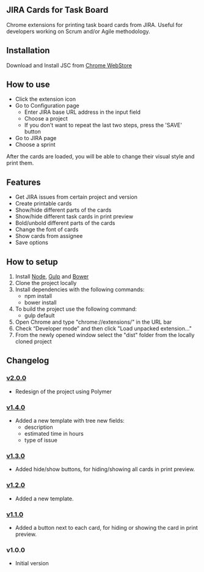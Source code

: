 ## JIRA Cards for Task Board
Chrome extensions for printing task board cards from JIRA. Useful for developers working on Scrum and/or Agile methodology.

## Installation
Download and Install JSC from [Chrome WebStore](https://chrome.google.com/webstore/detail/jira-cards-for-task-board/pkjkejnmpailbogakjkpoefndabeenek)

## How to use
* Click the extension icon
* Go to Configuration page
    - Enter JIRA base URL address in the input field
    - Choose a project
    - If you don't want to repeat the last two steps, press the 'SAVE' button
* Go to JIRA page
* Choose a sprint

After the cards are loaded, you will be able to change their visual style and print them.

## Features

* Get JIRA issues from certain project and version
* Create printable cards
* Show/hide different parts of the cards
* Show/hide different task cards in print preview
* Bold/unbold different parts of the cards
* Change the font of cards
* Show cards from assignee
* Save options

## How to setup

1. Install [Node](https://nodejs.org/en/), [Gulp](https://github.com/gulpjs/gulp/blob/master/docs/getting-started.md) and [Bower](http://bower.io/)
2. Clone the project locally
3. Install dependencies with the following commands:
    - npm install
    - bower install
4. To build the project use the following command:
    - gulp default
5. Open Chrome and type "chrome://extensions/" in the URL bar
6. Check “Developer mode” and then click "Load unpacked extension..."
7. From the newly opened window select the "dist" folder from the locally cloned project

## Changelog

### [v2.0.0](https://github.com/Chariyski/JIRA-Cards-for-Task-Board/issues?q=is%3Aissue+milestone%3Av2.0.0+is%3Aclosed)
* Redesign of the project using Polymer

### [v1.4.0](https://github.com/Chariyski/JIRA-Cards-for-Task-Board/issues?q=is%3Aissue+milestone%3Av1.4.0+is%3Aclosed)
* Added a new template with tree new fields:
    - description
    - estimated time in hours
    - type of issue

### [v1.3.0](https://github.com/Chariyski/JIRA-Cards-for-Task-Board/issues?q=is%3Aissue+milestone%3Av1.3.0+is%3Aclosed)
* Added hide/show buttons, for hiding/showing all cards in print preview.

### [v1.2.0](https://github.com/Chariyski/JIRA-Cards-for-Task-Board/issues?q=is%3Aissue+milestone%3Av1.2.0+is%3Aclosed)
* Added a new template.

### [v1.1.0](https://github.com/Chariyski/JIRA-Cards-for-Task-Board/issues?q=is%3Aissue+milestone%3Av1.1.0+is%3Aclosed)
* Added a button next to each card, for hiding or showing the card in print preview.

### v1.0.0
* Initial version
